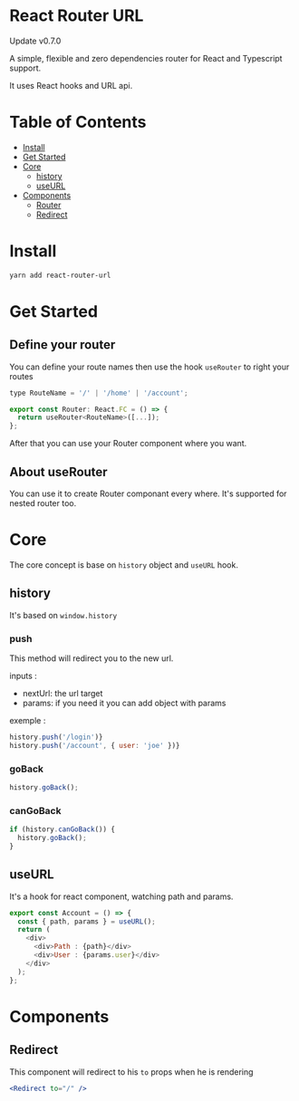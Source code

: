 # React Router URL

Update v0.7.0

A simple, flexible and zero dependencies router for React and Typescript support.

It uses React hooks and URL api.

# Table of Contents

- [Install](#install)
- [Get Started](#get-started)
- [Core](#core)
  - [history](#history)
  - [useURL](#useurl)
- [Components](#components)
  - [Router](#router)
  - [Redirect](#redirect)

# Install

```sh
yarn add react-router-url
```

# Get Started

## Define your router

You can define your route names then use the hook `useRouter` to right your routes

```jsx
type RouteName = '/' | '/home' | '/account';

export const Router: React.FC = () => {
  return useRouter<RouteName>([...]);
};
```

After that you can use your Router component where you want.

## About useRouter

You can use it to create Router componant every where. It's supported for nested router too.

# Core

The core concept is base on `history` object and `useURL` hook.

## history

It's based on `window.history`

### push

This method will redirect you to the new url.

inputs :

- nextUrl: the url target
- params: if you need it you can add object with params

exemple :

```js
history.push('/login')}
history.push('/account', { user: 'joe' })}
```

### goBack

```js
history.goBack();
```

### canGoBack

```js
if (history.canGoBack()) {
  history.goBack();
}
```

## useURL

It's a hook for react component, watching path and params.

```js
export const Account = () => {
  const { path, params } = useURL();
  return (
    <div>
      <div>Path : {path}</div>
      <div>User : {params.user}</div>
    </div>
  );
};
```

# Components

## Redirect

This component will redirect to his `to` props when he is rendering

```jsx
<Redirect to="/" />
```
